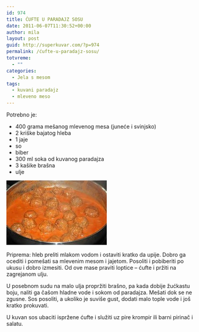 ```yaml
---
id: 974
title: ĆUFTE U PARADAJZ SOSU
date: 2011-06-07T11:30:52+00:00
author: mila
layout: post
guid: http://superkuvar.com/?p=974
permalink: /ćufte-u-paradajz-sosu/
totvreme:
  - ""
categories:
  - Jela s mesom
tags:
  - kuvani paradajz
  - mleveno meso
---
```

Potrebno je:

  * 400 grama mešanog mlevenog mesa (juneće i svinjsko)
  * 2 kriške bajatog hleba
  * 1 jaje
  * so
  * biber
  * 300 ml soka od kuvanog paradajza
  * 3 kašike brašna
  * ulje

<img class="alignnone size-full wp-image-976" title="cufteusosu" src="/wp-content/uploads/2011/06/cufteusosu-e1307446228886.jpg" alt="" width="263" height="169" /> 

Priprema: hleb preliti mlakom vodom i ostaviti kratko da upije. Dobro ga ocediti i pomešati sa mlevenim mesom i jajetom. Posoliti i pobiberiti po ukusu i dobro izmesiti. Od ove mase praviti loptice &#8211; ćufte i pržiti na zagrejanom ulju.

U posebnom sudu na malo ulja propržiti brašno, pa kada dobije žućkastu boju, naliti ga čašom hladne vode i sokom od paradajza. Mešati dok se ne zgusne. Sos posoliti, a ukoliko je suviše gust, dodati malo tople vode i još kratko prokuvati.

U kuvan sos ubaciti ispržene ćufte i služiti uz pire krompir ili barni pirinač i salatu.

&nbsp;